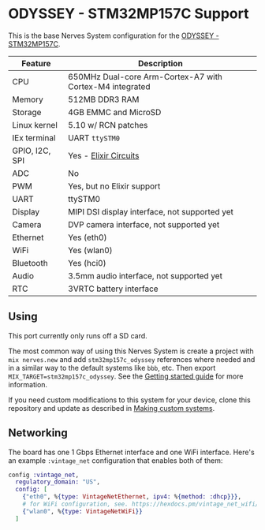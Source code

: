 # ODYSSEY - STM32MP157C Support

This is the base Nerves System configuration for the [ODYSSEY - STM32MP157C](https://www.seeedstudio.com/ODYSSEY-STM32MP157C-p-4464.html).

| Feature              | Description                                                 |
| -------------------- | ----------------------------------------------------------- |
| CPU                  | 650MHz Dual-core Arm-Cortex-A7 with Cortex-M4 integrated    |
| Memory               | 512MB DDR3 RAM                                              |
| Storage              | 4GB EMMC and MicroSD                                        |
| Linux kernel         | 5.10 w/ RCN patches                                         |
| IEx terminal         | UART `ttySTM0`                                              |
| GPIO, I2C, SPI       | Yes - [Elixir Circuits](https://github.com/elixir-circuits) |
| ADC                  | No                                                          |
| PWM                  | Yes, but no Elixir support                                  |
| UART                 | ttySTM0                                                     |
| Display              | MIPI DSI display interface, not supported yet               |
| Camera               | DVP camera interface, not supported yet                     |
| Ethernet             | Yes (eth0)                                                  |
| WiFi                 | Yes (wlan0)                                                 |
| Bluetooth            | Yes (hci0)                                                  |
| Audio                | 3.5mm audio interface, not supported yet                    |
| RTC                  | 3VRTC battery interface                                     |


## Using

This port currently only runs off a SD card.

The most common way of using this Nerves System is create a project with `mix
nerves.new` and add `stm32mp157c_odyssey` references where needed and in a similar way
to the default systems like `bbb`, etc. Then export `MIX_TARGET=stm32mp157c_odyssey`.
See the [Getting started guide](https://hexdocs.pm/nerves/getting-started.html#creating-a-new-nerves-app)
for more information.

If you need custom modifications to this system for your device, clone this
repository and update as described in [Making custom systems](https://hexdocs.pm/nerves/systems.html#customizing-your-own-nerves-system).


## Networking

The board has one 1 Gbps Ethernet interface and one WiFi interface. Here's an example `:vintage_net`
configuration that enables both of them:

```elixir
config :vintage_net,
  regulatory_domain: "US",
  config: [
    {"eth0", %{type: VintageNetEthernet, ipv4: %{method: :dhcp}}},
    # for WiFi configuration, see. https://hexdocs.pm/vintage_net_wifi/VintageNetWiFi.html
    {"wlan0", %{type: VintageNetWiFi}}
  ]
```

